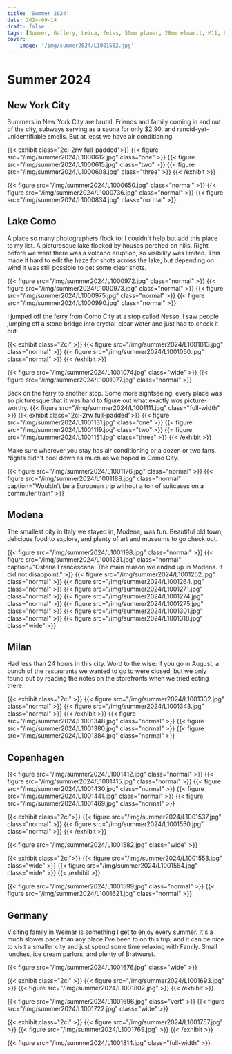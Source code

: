 ```yaml
---
title: 'Summer 2024'
date: 2024-09-14
draft: false
tags: [Summer, Gallery, Leica, Zeiss, 50mm planar, 28mm elmarit, M11, Leica M11, Photowalk]
cover:
    image: '/img/summer2024/L1001582.jpg'
---
```

# Summer 2024

## New York City

Summers in New York City are brutal. Friends and family coming in and out of the city, subways serving as a sauna for only $2.90, and rancid-yet-unidentifiable smells. But at least we have air conditioning.

{{< exhibit class="2cl-2rw full-padded">}}
{{< figure src="/img/summer2024/L1000612.jpg" class="one"  >}}
{{< figure src="/img/summer2024/L1000615.jpg" class="two" >}}
{{< figure src="/img/summer2024/L1000608.jpg" class="three" >}}
{{< /exhibit >}}

{{< figure src="/img/summer2024/L1000650.jpg" class="normal" >}}
{{< figure src="/img/summer2024/L1000736.jpg" class="normal" >}}
{{< figure src="/img/summer2024/L1000834.jpg" class="normal" >}}

## Lake Como

A place so many photographers flock to: I couldn't help but add this place to my list. A picturesque lake flocked by houses perched on hills. Right before we went there was a volcano eruption, so visibility was limited. This made it hard to edit the haze for shots across the lake, but depending on wind it was still possible to get some clear shots.

{{< figure src="/img/summer2024/L1000972.jpg" class="normal" >}}
{{< figure src="/img/summer2024/L1000973.jpg" class="normal" >}}
{{< figure src="/img/summer2024/L1000975.jpg" class="normal" >}}
{{< figure src="/img/summer2024/L1000990.jpg" class="normal" >}}

I jumped off the ferry from Como City at a stop called Nesso. I saw people jumping off a stone bridge into crystal-clear water and just had to check it out.

{{< exhibit class="2cl" >}}
{{< figure src="/img/summer2024/L1001013.jpg" class="normal" >}}
{{< figure src="/img/summer2024/L1001050.jpg" class="normal" >}}
{{< /exhibit >}}

{{< figure src="/img/summer2024/L1001074.jpg" class="wide" >}}
{{< figure src="/img/summer2024/L1001077.jpg" class="normal" >}}


Back on the ferry to another stop. Some more sightseeing: every place was so picturesque that it was hard to figure out what exactly *was* picture-worthy.
{{< figure src="/img/summer2024/L1001111.jpg" class="full-width" >}}
{{< exhibit class="2cl-2rw full-padded">}}
{{< figure src="/img/summer2024/L1001131.jpg" class="one" >}}
{{< figure src="/img/summer2024/L1001119.jpg" class="two" >}}
{{< figure src="/img/summer2024/L1001151.jpg" class="three" >}}
{{< /exhibit >}}

Make sure wherever you stay has air conditioning or a dozen or two fans. Nights didn't cool down as much as we hoped in Como City.

{{< figure src="/img/summer2024/L1001176.jpg" class="normal" >}}
{{< figure src="/img/summer2024/L1001188.jpg" class="normal" caption="Wouldn't be a European trip without a ton of suitcases on a commuter train" >}}

## Modena

The smallest city in Italy we stayed in, Modena, was fun. Beautiful old town, delicious food to explore, and plenty of art and museums to go check out.

{{< figure src="/img/summer2024/L1001198.jpg" class="normal" >}}
{{< figure src="/img/summer2024/L1001231.jpg" class="normal" caption="Osteria Francescana: The main reason we ended up in Modena. It did not disappoint." >}}
{{< figure src="/img/summer2024/L1001252.jpg" class="normal" >}}
{{< figure src="/img/summer2024/L1001264.jpg" class="normal" >}}
{{< figure src="/img/summer2024/L1001271.jpg" class="normal" >}}
{{< figure src="/img/summer2024/L1001274.jpg" class="normal" >}}
{{< figure src="/img/summer2024/L1001275.jpg" class="normal" >}}
{{< figure src="/img/summer2024/L1001301.jpg" class="normal" >}}
{{< figure src="/img/summer2024/L1001318.jpg" class="wide" >}}

## Milan

Had less than 24 hours in this city. Word to the wise: if you go in August, a bunch of the restaurants we wanted to go to were closed, but we only found out by reading the notes on the storefronts when we tried eating there.

{{< exhibit class="2cl" >}}
{{< figure src="/img/summer2024/L1001332.jpg" class="normal" >}}
{{< figure src="/img/summer2024/L1001343.jpg" class="normal" >}}
{{< /exhibit >}}
{{< figure src="/img/summer2024/L1001348.jpg" class="normal" >}}
{{< figure src="/img/summer2024/L1001380.jpg" class="normal" >}}
{{< figure src="/img/summer2024/L1001384.jpg" class="normal" >}}

## Copenhagen

{{< figure src="/img/summer2024/L1001412.jpg" class="normal" >}}
{{< figure src="/img/summer2024/L1001415.jpg" class="normal" >}}
{{< figure src="/img/summer2024/L1001430.jpg" class="normal" >}}
{{< figure src="/img/summer2024/L1001441.jpg" class="normal" >}}
{{< figure src="/img/summer2024/L1001469.jpg" class="normal" >}}

{{< exhibit class="2cl">}}
{{< figure src="/img/summer2024/L1001537.jpg" class="normal" >}}
{{< figure src="/img/summer2024/L1001550.jpg" class="normal" >}}
{{< /exhibit >}}

{{< figure src="/img/summer2024/L1001582.jpg" class="wide" >}}

{{< exhibit class="2cl">}}
{{< figure src="/img/summer2024/L1001553.jpg" class="wide" >}}
{{< figure src="/img/summer2024/L1001554.jpg" class="wide" >}}
{{< /exhibit >}}

{{< figure src="/img/summer2024/L1001599.jpg" class="normal" >}}
{{< figure src="/img/summer2024/L1001621.jpg" class="normal" >}}

## Germany

Visiting family in Weimar is something I get to enjoy every summer. It's a much slower pace than any place I've been to on this trip, and it can be nice to visit a smaller city and just spend some time relaxing with Family. Small lunches, ice cream parlors, and plenty of Bratwurst.

{{< figure src="/img/summer2024/L1001676.jpg" class="wide" >}}

{{< exhibit class="2cl" >}}
{{< figure src="/img/summer2024/L1001693.jpg" >}}
{{< figure src="/img/summer2024/L1001802.jpg" >}}
{{< /exhibit >}}

{{< figure src="/img/summer2024/L1001696.jpg" class="vert" >}}
{{< figure src="/img/summer2024/L1001722.jpg" class="wide" >}}

{{< exhibit class="2cl" >}}
{{< figure src="/img/summer2024/L1001757.jpg" >}}
{{< figure src="/img/summer2024/L1001769.jpg" >}}
{{< /exhibit >}}

{{< figure src="/img/summer2024/L1001814.jpg" class="full-width" >}}